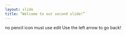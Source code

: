 ```yaml
---
layout: slide
title: “Welcome to our second slide!”
---
```

no pencil icon must use edit
Use the left arrow to go back!
